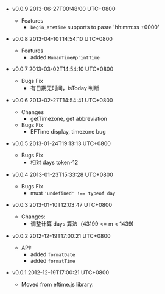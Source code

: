 * v0.0.9 2013-06-27T00:48:00 UTC+0800
  - Features
    * `begin_at#time` supports to pasre 'hh:mm:ss +0000'

* v0.0.8 2013-04-10T14:54:10 UTC+0800
  - Features
    * added `HumanTime#printTime`

* v0.0.7 2013-03-02T14:54:10 UTC+0800
  - Bugs Fix
    * 有日期无时间，isToday 判断

* v0.0.6 2013-02-27T14:54:41 UTC+0800
  - Changes
    * getTimezone, get abbreviation
  - Bugs Fix
    * EFTime display, timezone bug

* v0.0.5 2013-01-24T19:13:13 UTC+0800
  * Bugs Fix
    * 相对 days token-12

* v0.0.4 2013-01-23T15:33:28 UTC+0800
  - Bugs Fix
    * must `'undefined' !== typeof day`

* v0.0.3 2013-01-10T12:03:47 UTC+0800
  - Changes:
    * 调整计算 days 算法（43199 <= m < 1439)

* v0.0.2 2012-12-19T17:00:21 UTC+0800
  - API:
    * added `formatDate`
    * added `formatTime`

* v0.0.1 2012-12-19T17:00:21 UTC+0800
  - Moved from eftime.js library.

